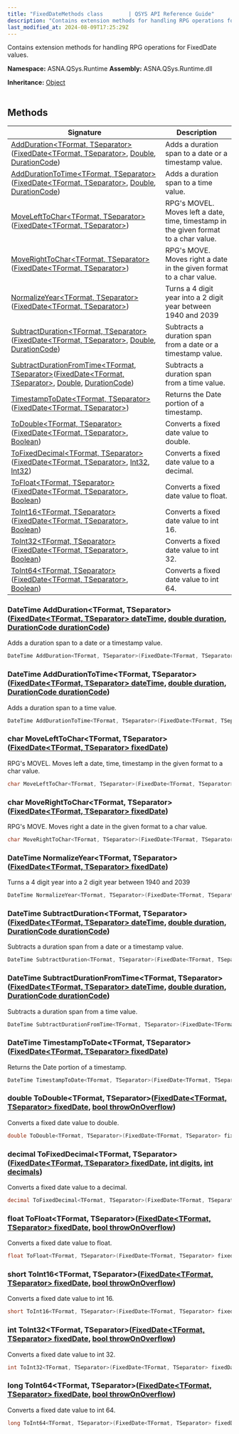 ```yaml
---
title: "FixedDateMethods class        | QSYS API Reference Guide"
description: "Contains extension methods for handling RPG operations for FixedDate values. "
last_modified_at: 2024-08-09T17:25:29Z
---
```


Contains extension methods for handling RPG operations for FixedDate values.

**Namespace:** ASNA.QSys.Runtime
**Assembly:** ASNA.QSys.Runtime.dll

**Inheritance:** [Object](https://docs.microsoft.com/en-us/dotnet/api/system.object)
<br>
<br>

## Methods

| Signature | Description |
| --- | --- |
| [AddDuration\<TFormat, TSeparator\>](#datetime-addduration-tformat-tseparator-fixeddate-tformat-tseparator-datetime-double-duration-durationcode-durationcode)([FixedDate\<TFormat, TSeparator\>](/reference/runtime/qsys-runtime/fixed-date-2.html), [Double](https://learn.microsoft.com/en-us/dotnet/api/system.double?view=net-8.0), [DurationCode](/reference/runtime/qsys-runtime/duration-code.html)) | Adds a duration span to a date or a timestamp value.
| [AddDurationToTime\<TFormat, TSeparator\>](#datetime-adddurationtotime-tformat-tseparator-fixeddate-tformat-tseparator-datetime-double-duration-durationcode-durationcode)([FixedDate\<TFormat, TSeparator\>](/reference/runtime/qsys-runtime/fixed-date-2.html), [Double](https://learn.microsoft.com/en-us/dotnet/api/system.double?view=net-8.0), [DurationCode](/reference/runtime/qsys-runtime/duration-code.html)) | Adds a duration span to a time value.
| [MoveLeftToChar\<TFormat, TSeparator\>](#char-movelefttochar-tformat-tseparator-fixeddate-tformat-tseparator-fixeddate)([FixedDate\<TFormat, TSeparator\>](/reference/runtime/qsys-runtime/fixed-date-2.html)) | RPG's MOVEL. Moves left a date, time, timestamp in the given format to a char value.
| [MoveRightToChar\<TFormat, TSeparator\>](#char-moverighttochar-tformat-tseparator-fixeddate-tformat-tseparator-fixeddate)([FixedDate\<TFormat, TSeparator\>](/reference/runtime/qsys-runtime/fixed-date-2.html)) | RPG's MOVE. Moves right a date in the given format to a char value.
| [NormalizeYear\<TFormat, TSeparator\>](#datetime-normalizeyear-tformat-tseparator-fixeddate-tformat-tseparator-fixeddate)([FixedDate\<TFormat, TSeparator\>](/reference/runtime/qsys-runtime/fixed-date-2.html)) | Turns a 4 digit year into a 2 digit year between 1940 and 2039
| [SubtractDuration\<TFormat, TSeparator\>](#datetime-subtractduration-tformat-tseparator-fixeddate-tformat-tseparator-datetime-double-duration-durationcode-durationcode)([FixedDate\<TFormat, TSeparator\>](/reference/runtime/qsys-runtime/fixed-date-2.html), [Double](https://learn.microsoft.com/en-us/dotnet/api/system.double?view=net-8.0), [DurationCode](/reference/runtime/qsys-runtime/duration-code.html)) | Subtracts a duration span from a date or a timestamp value.
| [SubtractDurationFromTime\<TFormat, TSeparator\>](#datetime-subtractdurationfromtime-tformat-tseparator-fixeddate-tformat-tseparator-datetime-double-duration-durationcode-durationcode)([FixedDate\<TFormat, TSeparator\>](/reference/runtime/qsys-runtime/fixed-date-2.html), [Double](https://learn.microsoft.com/en-us/dotnet/api/system.double?view=net-8.0), [DurationCode](/reference/runtime/qsys-runtime/duration-code.html)) | Subtracts a duration span from a time value.
| [TimestampToDate\<TFormat, TSeparator\>](#datetime-timestamptodate-tformat-tseparator-fixeddate-tformat-tseparator-fixeddate)([FixedDate\<TFormat, TSeparator\>](/reference/runtime/qsys-runtime/fixed-date-2.html)) | Returns the Date portion of a timestamp.
| [ToDouble\<TFormat, TSeparator\>](#double-todouble-tformat-tseparator-fixeddate-tformat-tseparator-fixeddate-bool-throwonoverflow)([FixedDate\<TFormat, TSeparator\>](/reference/runtime/qsys-runtime/fixed-date-2.html), [Boolean](https://docs.microsoft.com/en-us/dotnet/api/system.boolean)) | Converts a fixed date value to double.
| [ToFixedDecimal\<TFormat, TSeparator\>](#decimal-tofixeddecimal-tformat-tseparator-fixeddate-tformat-tseparator-fixeddate-int-digits-int-decimals)([FixedDate\<TFormat, TSeparator\>](/reference/runtime/qsys-runtime/fixed-date-2.html), [Int32](https://docs.microsoft.com/en-us/dotnet/api/system.int32), [Int32](https://docs.microsoft.com/en-us/dotnet/api/system.int32)) | Converts a fixed date value to a decimal.
| [ToFloat\<TFormat, TSeparator\>](#float-tofloat-tformat-tseparator-fixeddate-tformat-tseparator-fixeddate-bool-throwonoverflow)([FixedDate\<TFormat, TSeparator\>](/reference/runtime/qsys-runtime/fixed-date-2.html), [Boolean](https://docs.microsoft.com/en-us/dotnet/api/system.boolean)) | Converts a fixed date value to float.
| [ToInt16\<TFormat, TSeparator\>](#short-toint16-tformat-tseparator-fixeddate-tformat-tseparator-fixeddate-bool-throwonoverflow)([FixedDate\<TFormat, TSeparator\>](/reference/runtime/qsys-runtime/fixed-date-2.html), [Boolean](https://docs.microsoft.com/en-us/dotnet/api/system.boolean)) | Converts a fixed date value to int 16.
| [ToInt32\<TFormat, TSeparator\>](#int-toint32-tformat-tseparator-fixeddate-tformat-tseparator-fixeddate-bool-throwonoverflow)([FixedDate\<TFormat, TSeparator\>](/reference/runtime/qsys-runtime/fixed-date-2.html), [Boolean](https://docs.microsoft.com/en-us/dotnet/api/system.boolean)) | Converts a fixed date value to int 32.
| [ToInt64\<TFormat, TSeparator\>](#long-toint64-tformat-tseparator-fixeddate-tformat-tseparator-fixeddate-bool-throwonoverflow)([FixedDate\<TFormat, TSeparator\>](/reference/runtime/qsys-runtime/fixed-date-2.html), [Boolean](https://docs.microsoft.com/en-us/dotnet/api/system.boolean)) | Converts a fixed date value to int 64.

### DateTime AddDuration\<TFormat, TSeparator\>([FixedDate\<TFormat, TSeparator\> dateTime](/reference/runtime/qsys-runtime/fixed-date-2.html), [double duration](https://learn.microsoft.com/en-us/dotnet/csharp/language-reference/builtin-types/floating-point-numeric-types), [DurationCode durationCode](/reference/runtime/qsys-runtime/duration-code.html))

Adds a duration span to a date or a timestamp value.

```cs
DateTime AddDuration<TFormat, TSeparator>(FixedDate<TFormat, TSeparator> dateTime, double duration, DurationCode durationCode)
```

### DateTime AddDurationToTime\<TFormat, TSeparator\>([FixedDate\<TFormat, TSeparator\> dateTime](/reference/runtime/qsys-runtime/fixed-date-2.html), [double duration](https://learn.microsoft.com/en-us/dotnet/csharp/language-reference/builtin-types/floating-point-numeric-types), [DurationCode durationCode](/reference/runtime/qsys-runtime/duration-code.html))

Adds a duration span to a time value.

```cs
DateTime AddDurationToTime<TFormat, TSeparator>(FixedDate<TFormat, TSeparator> dateTime, double duration, DurationCode durationCode)
```

### char MoveLeftToChar\<TFormat, TSeparator\>([FixedDate\<TFormat, TSeparator\> fixedDate](/reference/runtime/qsys-runtime/fixed-date-2.html))

RPG's MOVEL. Moves left a date, time, timestamp in the given format to a char value.

```cs
char MoveLeftToChar<TFormat, TSeparator>(FixedDate<TFormat, TSeparator> fixedDate)
```

### char MoveRightToChar\<TFormat, TSeparator\>([FixedDate\<TFormat, TSeparator\> fixedDate](/reference/runtime/qsys-runtime/fixed-date-2.html))

RPG's MOVE. Moves right a date in the given format to a char value.

```cs
char MoveRightToChar<TFormat, TSeparator>(FixedDate<TFormat, TSeparator> fixedDate)
```

### DateTime NormalizeYear\<TFormat, TSeparator\>([FixedDate\<TFormat, TSeparator\> fixedDate](/reference/runtime/qsys-runtime/fixed-date-2.html))

Turns a 4 digit year into a 2 digit year between 1940 and 2039

```cs
DateTime NormalizeYear<TFormat, TSeparator>(FixedDate<TFormat, TSeparator> fixedDate)
```

### DateTime SubtractDuration\<TFormat, TSeparator\>([FixedDate\<TFormat, TSeparator\> dateTime](/reference/runtime/qsys-runtime/fixed-date-2.html), [double duration](https://learn.microsoft.com/en-us/dotnet/csharp/language-reference/builtin-types/floating-point-numeric-types), [DurationCode durationCode](/reference/runtime/qsys-runtime/duration-code.html))

Subtracts a duration span from a date or a timestamp value.

```cs
DateTime SubtractDuration<TFormat, TSeparator>(FixedDate<TFormat, TSeparator> dateTime, double duration, DurationCode durationCode)
```

### DateTime SubtractDurationFromTime\<TFormat, TSeparator\>([FixedDate\<TFormat, TSeparator\> dateTime](/reference/runtime/qsys-runtime/fixed-date-2.html), [double duration](https://learn.microsoft.com/en-us/dotnet/csharp/language-reference/builtin-types/floating-point-numeric-types), [DurationCode durationCode](/reference/runtime/qsys-runtime/duration-code.html))

Subtracts a duration span from a time value.

```cs
DateTime SubtractDurationFromTime<TFormat, TSeparator>(FixedDate<TFormat, TSeparator> dateTime, double duration, DurationCode durationCode)
```

### DateTime TimestampToDate\<TFormat, TSeparator\>([FixedDate\<TFormat, TSeparator\> fixedDate](/reference/runtime/qsys-runtime/fixed-date-2.html))

Returns the Date portion of a timestamp.

```cs
DateTime TimestampToDate<TFormat, TSeparator>(FixedDate<TFormat, TSeparator> fixedDate)
```

### double ToDouble\<TFormat, TSeparator\>([FixedDate\<TFormat, TSeparator\> fixedDate](/reference/runtime/qsys-runtime/fixed-date-2.html), [bool throwOnOverflow](https://docs.microsoft.com/en-us/dotnet/api/system.boolean))

Converts a fixed date value to double.

```cs
double ToDouble<TFormat, TSeparator>(FixedDate<TFormat, TSeparator> fixedDate, bool throwOnOverflow)
```

### decimal ToFixedDecimal\<TFormat, TSeparator\>([FixedDate\<TFormat, TSeparator\> fixedDate](/reference/runtime/qsys-runtime/fixed-date-2.html), [int digits](https://learn.microsoft.com/en-us/dotnet/csharp/language-reference/builtin-types/integral-numeric-types), [int decimals](https://learn.microsoft.com/en-us/dotnet/csharp/language-reference/builtin-types/integral-numeric-types))

Converts a fixed date value to a decimal.

```cs
decimal ToFixedDecimal<TFormat, TSeparator>(FixedDate<TFormat, TSeparator> fixedDate, int digits, int decimals)
```

### float ToFloat\<TFormat, TSeparator\>([FixedDate\<TFormat, TSeparator\> fixedDate](/reference/runtime/qsys-runtime/fixed-date-2.html), [bool throwOnOverflow](https://docs.microsoft.com/en-us/dotnet/api/system.boolean))

Converts a fixed date value to float.

```cs
float ToFloat<TFormat, TSeparator>(FixedDate<TFormat, TSeparator> fixedDate, bool throwOnOverflow)
```

### short ToInt16\<TFormat, TSeparator\>([FixedDate\<TFormat, TSeparator\> fixedDate](/reference/runtime/qsys-runtime/fixed-date-2.html), [bool throwOnOverflow](https://docs.microsoft.com/en-us/dotnet/api/system.boolean))

Converts a fixed date value to int 16.

```cs
short ToInt16<TFormat, TSeparator>(FixedDate<TFormat, TSeparator> fixedDate, bool throwOnOverflow)
```

### int ToInt32\<TFormat, TSeparator\>([FixedDate\<TFormat, TSeparator\> fixedDate](/reference/runtime/qsys-runtime/fixed-date-2.html), [bool throwOnOverflow](https://docs.microsoft.com/en-us/dotnet/api/system.boolean))

Converts a fixed date value to int 32.

```cs
int ToInt32<TFormat, TSeparator>(FixedDate<TFormat, TSeparator> fixedDate, bool throwOnOverflow)
```

### long ToInt64\<TFormat, TSeparator\>([FixedDate\<TFormat, TSeparator\> fixedDate](/reference/runtime/qsys-runtime/fixed-date-2.html), [bool throwOnOverflow](https://docs.microsoft.com/en-us/dotnet/api/system.boolean))

Converts a fixed date value to int 64.

```cs
long ToInt64<TFormat, TSeparator>(FixedDate<TFormat, TSeparator> fixedDate, bool throwOnOverflow)
```
